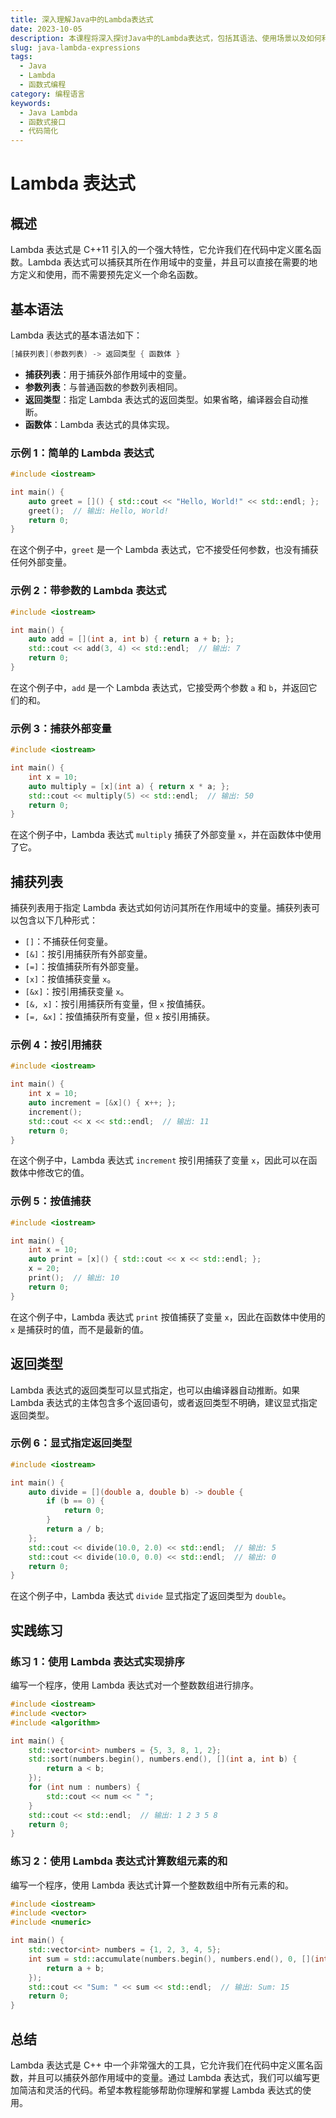 ```yaml
---
title: 深入理解Java中的Lambda表达式
date: 2023-10-05
description: 本课程将深入探讨Java中的Lambda表达式，包括其语法、使用场景以及如何利用Lambda表达式简化代码。
slug: java-lambda-expressions
tags:
  - Java
  - Lambda
  - 函数式编程
category: 编程语言
keywords:
  - Java Lambda
  - 函数式接口
  - 代码简化
---
```


# Lambda 表达式

## 概述

Lambda 表达式是 C++11 引入的一个强大特性，它允许我们在代码中定义匿名函数。Lambda 表达式可以捕获其所在作用域中的变量，并且可以直接在需要的地方定义和使用，而不需要预先定义一个命名函数。

## 基本语法

Lambda 表达式的基本语法如下：

```cpp
[捕获列表](参数列表) -> 返回类型 { 函数体 }
```

- **捕获列表**：用于捕获外部作用域中的变量。
- **参数列表**：与普通函数的参数列表相同。
- **返回类型**：指定 Lambda 表达式的返回类型。如果省略，编译器会自动推断。
- **函数体**：Lambda 表达式的具体实现。

### 示例 1：简单的 Lambda 表达式

```cpp
#include <iostream>

int main() {
    auto greet = []() { std::cout << "Hello, World!" << std::endl; };
    greet();  // 输出: Hello, World!
    return 0;
}
```

在这个例子中，`greet` 是一个 Lambda 表达式，它不接受任何参数，也没有捕获任何外部变量。

### 示例 2：带参数的 Lambda 表达式

```cpp
#include <iostream>

int main() {
    auto add = [](int a, int b) { return a + b; };
    std::cout << add(3, 4) << std::endl;  // 输出: 7
    return 0;
}
```

在这个例子中，`add` 是一个 Lambda 表达式，它接受两个参数 `a` 和 `b`，并返回它们的和。

### 示例 3：捕获外部变量

```cpp
#include <iostream>

int main() {
    int x = 10;
    auto multiply = [x](int a) { return x * a; };
    std::cout << multiply(5) << std::endl;  // 输出: 50
    return 0;
}
```

在这个例子中，Lambda 表达式 `multiply` 捕获了外部变量 `x`，并在函数体中使用了它。

## 捕获列表

捕获列表用于指定 Lambda 表达式如何访问其所在作用域中的变量。捕获列表可以包含以下几种形式：

- `[]`：不捕获任何变量。
- `[&]`：按引用捕获所有外部变量。
- `[=]`：按值捕获所有外部变量。
- `[x]`：按值捕获变量 `x`。
- `[&x]`：按引用捕获变量 `x`。
- `[&, x]`：按引用捕获所有变量，但 `x` 按值捕获。
- `[=, &x]`：按值捕获所有变量，但 `x` 按引用捕获。

### 示例 4：按引用捕获

```cpp
#include <iostream>

int main() {
    int x = 10;
    auto increment = [&x]() { x++; };
    increment();
    std::cout << x << std::endl;  // 输出: 11
    return 0;
}
```

在这个例子中，Lambda 表达式 `increment` 按引用捕获了变量 `x`，因此可以在函数体中修改它的值。

### 示例 5：按值捕获

```cpp
#include <iostream>

int main() {
    int x = 10;
    auto print = [x]() { std::cout << x << std::endl; };
    x = 20;
    print();  // 输出: 10
    return 0;
}
```

在这个例子中，Lambda 表达式 `print` 按值捕获了变量 `x`，因此在函数体中使用的 `x` 是捕获时的值，而不是最新的值。

## 返回类型

Lambda 表达式的返回类型可以显式指定，也可以由编译器自动推断。如果 Lambda 表达式的主体包含多个返回语句，或者返回类型不明确，建议显式指定返回类型。

### 示例 6：显式指定返回类型

```cpp
#include <iostream>

int main() {
    auto divide = [](double a, double b) -> double {
        if (b == 0) {
            return 0;
        }
        return a / b;
    };
    std::cout << divide(10.0, 2.0) << std::endl;  // 输出: 5
    std::cout << divide(10.0, 0.0) << std::endl;  // 输出: 0
    return 0;
}
```

在这个例子中，Lambda 表达式 `divide` 显式指定了返回类型为 `double`。

## 实践练习

### 练习 1：使用 Lambda 表达式实现排序

编写一个程序，使用 Lambda 表达式对一个整数数组进行排序。

```cpp
#include <iostream>
#include <vector>
#include <algorithm>

int main() {
    std::vector<int> numbers = {5, 3, 8, 1, 2};
    std::sort(numbers.begin(), numbers.end(), [](int a, int b) {
        return a < b;
    });
    for (int num : numbers) {
        std::cout << num << " ";
    }
    std::cout << std::endl;  // 输出: 1 2 3 5 8
    return 0;
}
```

### 练习 2：使用 Lambda 表达式计算数组元素的和

编写一个程序，使用 Lambda 表达式计算一个整数数组中所有元素的和。

```cpp
#include <iostream>
#include <vector>
#include <numeric>

int main() {
    std::vector<int> numbers = {1, 2, 3, 4, 5};
    int sum = std::accumulate(numbers.begin(), numbers.end(), 0, [](int a, int b) {
        return a + b;
    });
    std::cout << "Sum: " << sum << std::endl;  // 输出: Sum: 15
    return 0;
}
```

## 总结

Lambda 表达式是 C++ 中一个非常强大的工具，它允许我们在代码中定义匿名函数，并且可以捕获外部作用域中的变量。通过 Lambda 表达式，我们可以编写更加简洁和灵活的代码。希望本教程能够帮助你理解和掌握 Lambda 表达式的使用。